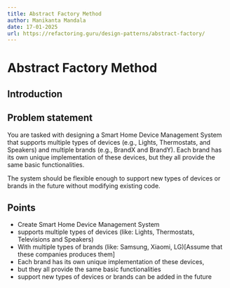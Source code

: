 ```yaml
---
title: Abstract Factory Method
author: Manikanta Mandala
date: 17-01-2025
url: https://refactoring.guru/design-patterns/abstract-factory/
---
```


# Abstract Factory Method

## Introduction

## Problem statement

You are tasked with designing a Smart Home Device Management System that
supports multiple types of devices (e.g., Lights, Thermostats, and Speakers) and
multiple brands (e.g., BrandX and BrandY). Each brand has its own unique
implementation of these devices, but they all provide the same basic
functionalities.

The system should be flexible enough to support new types of devices or brands
in the future without modifying existing code.

## Points

* Create Smart Home Device Management System
* supports multiple types of devices (like: Lights, Thermostats, Televisions and
  Speakers)
* With multiple types of brands (like: Samsung, Xiaomi, LG)[Assume that
  these companies produces them]
* Each brand has its own unique implementation of these devices,
* but they all provide the same basic functionalities
* support new types of devices or brands can be added in the future

## 
